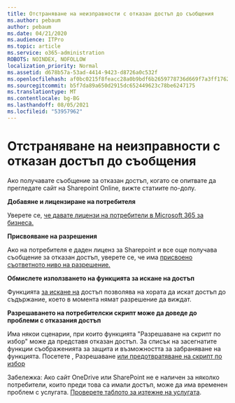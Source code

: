 ```yaml
---
title: Отстраняване на неизправности с отказан достъп до съобщения
ms.author: pebaum
author: pebaum
ms.date: 04/21/2020
ms.audience: ITPro
ms.topic: article
ms.service: o365-administration
ROBOTS: NOINDEX, NOFOLLOW
localization_priority: Normal
ms.assetid: d678b57a-53ad-4414-9423-d8726a0c532f
ms.openlocfilehash: af0bc0215f8feacc28a0b9bdf6b2659778736d669f7a3ff17628401e23d5fb6f
ms.sourcegitcommit: b5f7da89a650d2915dc652449623c78be6247175
ms.translationtype: MT
ms.contentlocale: bg-BG
ms.lasthandoff: 08/05/2021
ms.locfileid: "53957962"
---
```

# <a name="troubleshoot-access-denied-messages"></a>Отстраняване на неизправности с отказан достъп до съобщения

Ако получавате съобщение за отказан достъп, когато се опитвате да прегледате сайт на Sharepoint Online, вижте статиите по-долу.

**Добавяне и лицензиране на потребителя**

Уверете се, [че давате лицензи на потребители в Microsoft 365 за бизнеса.](https://docs.microsoft.com/microsoft-365/admin/add-users/add-users)

**Присвояване на разрешения**

Ако на потребителя е даден лиценз за Sharepoint и все още получава съобщение за отказан достъп, уверете се, че има [присвоено съответното ниво на разрешение.](https://docs.microsoft.com/sharepoint/understanding-permission-levels)

**Обмислете използването на функцията за искане на достъп**

Функцията [за искане на](https://support.office.com/article/Set-up-and-manage-access-requests-94B26E0B-2822-49D4-929A-8455698654B3) достъп позволява на хората да искат достъп до съдържание, което в момента нямат разрешение да виждат. 

**Разрешаването на потребителски скрипт може да доведе до проблеми с отказания достъп**

Има някои сценарии, при които функцията "Разрешаване на скрипт по избор" може да представя отказан достъп. За списък на засегнатите функции съображенията за защита и възможността за забраняване на функцията. Посетете , Разрешаване [или предотвратяване на скрипт по избор](https://docs.microsoft.com/sharepoint/allow-or-prevent-custom-script)

Забележка: Ако сайт OneDrive или SharePoint не е наличен за няколко потребители, които преди това са имали достъп, може да има временен проблем с услугата. [Проверете таблото за изтежне на услугата](https://portal.office.com/adminportal/home#/servicehealth).


  

